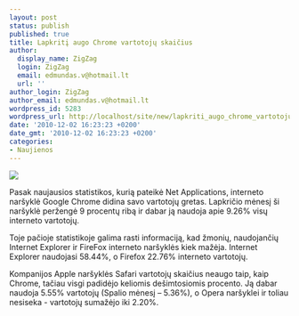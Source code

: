 ```yaml
---
layout: post
status: publish
published: true
title: Lapkritį augo Chrome vartotojų skaičius
author:
  display_name: ZigZag
  login: ZigZag
  email: edmundas.v@hotmail.lt
  url: ''
author_login: ZigZag
author_email: edmundas.v@hotmail.lt
wordpress_id: 5283
wordpress_url: http://localhost/site/new/lapkriti_augo_chrome_vartotoju_skaicius/
date: '2010-12-02 16:23:23 +0200'
date_gmt: '2010-12-02 16:23:23 +0200'
categories:
- Naujienos
---
```

<div class="imgright"><img src="http://www.ipix.lt/images/89315792.jpg"  /></div>
<p>Pasak naujausios statistikos, kurią pateikė Net Applications, interneto naršyklė Google Chrome didina savo vartotojų gretas. Lapkričio mėnesį ši naršyklė peržengė 9 procentų ribą ir dabar ją naudoja apie 9.26% visų interneto vartotojų.</p>
<p>Toje pačioje statistikoje galima rasti informaciją, kad žmonių, naudojančių Internet Explorer ir FireFox interneto naršyklės kiek mažėja. Internet Explorer naudojasi 58.44%, o Firefox 22.76% interneto vartotojų.</p>
<p>Kompanijos Apple naršyklės Safari vartotojų skaičius neaugo taip, kaip Chrome, tačiau visgi padidėjo keliomis dešimtosiomis procento. Ją dabar naudoja 5.55% vartotojų (Spalio mėnesį – 5.36%), o Opera naršyklei ir toliau nesiseka - vartotojų sumažėjo iki 2.20%.</p>
